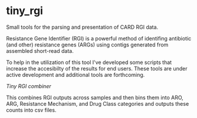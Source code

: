 # tiny_rgi
Small tools for the parsing and presentation of CARD RGI data.

Resistance Gene Identifier (RGI) is a powerful method of identifing antibiotic (and other) resistance genes (ARGs) using contigs generated from assembled short-read data.

To help in the utilization of this tool I've developed some scripts that increase the accesibilty of the results for end users. These tools are under active development and additional tools are forthcoming.

*Tiny RGI combiner*

This combines RGI outputs across samples and then bins them into ARO, ARG, Resistance Mechanism, and Drug Class categories and outputs these counts into csv files.  

